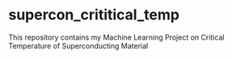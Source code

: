 # supercon_crititical_temp
This repository contains my Machine Learning Project on Critical Temperature of Superconducting Material

